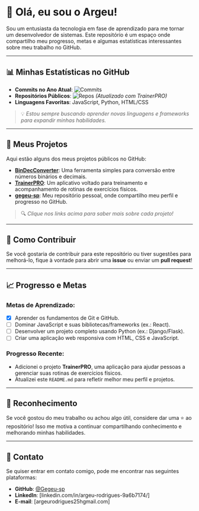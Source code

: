 # 👋 Olá, eu sou o Argeu!

Sou um entusiasta da tecnologia em fase de aprendizado para me tornar um desenvolvedor de sistemas. Este repositório é um espaço onde compartilho meu progresso, metas e algumas estatísticas interessantes sobre meu trabalho no GitHub.

---

## 📊 Minhas Estatísticas no GitHub

- **Commits no Ano Atual**: ![Commits](https://img.shields.io/badge/Commits-11-blue)
- **Repositórios Públicos**: ![Repos](https://img.shields.io/badge/Repos-3-green) *(Atualizado com TrainerPRO)*
- **Linguagens Favoritas**: JavaScript, Python, HTML/CSS

> 💡 *Estou sempre buscando aprender novas linguagens e frameworks para expandir minhas habilidades.*

---

## 🚀 Meus Projetos

Aqui estão alguns dos meus projetos públicos no GitHub:

<!-- PROJECTS_START -->
- [**BinDecConverter**](https://github.com/Gegeu-sp/BinDecConverter): Uma ferramenta simples para conversão entre números binários e decimais.
- [**TrainerPRO**](https://github.com/Gegeu-sp/TrainerPRO): Um aplicativo voltado para treinamento e acompanhamento de rotinas de exercícios físicos.
- [**gegeu-sp**](https://github.com/Gegeu-sp/gegeu-sp): Meu repositório pessoal, onde compartilho meu perfil e progresso no GitHub.
<!-- PROJECTS_END -->

> 🔍 *Clique nos links acima para saber mais sobre cada projeto!*

---

## 🤝 Como Contribuir

Se você gostaria de contribuir para este repositório ou tiver sugestões para melhorá-lo, fique à vontade para abrir uma **issue** ou enviar um **pull request**!

---

## 📈 Progresso e Metas

### Metas de Aprendizado:
- [x] Aprender os fundamentos de Git e GitHub.
- [ ] Dominar JavaScript e suas bibliotecas/frameworks (ex.: React).
- [ ] Desenvolver um projeto completo usando Python (ex.: Django/Flask).
- [ ] Criar uma aplicação web responsiva com HTML, CSS e JavaScript.

### Progresso Recente:
- Adicionei o projeto **TrainerPRO**, uma aplicação para ajudar pessoas a gerenciar suas rotinas de exercícios físicos.
- Atualizei este `README.md` para refletir melhor meu perfil e projetos.

---

## 🌟 Reconhecimento

Se você gostou do meu trabalho ou achou algo útil, considere dar uma ⭐ ao repositório! Isso me motiva a continuar compartilhando conhecimento e melhorando minhas habilidades.

---

## 📧 Contato

Se quiser entrar em contato comigo, pode me encontrar nas seguintes plataformas:

- **GitHub**: [@Gegeu-sp](https://github.com/Gegeu-sp)
- **LinkedIn**: [linkedin.com/in/argeu-rodrigues-9a6b7174/]
- **E-mail**: [argeurodrigues25hgmail.com]
